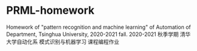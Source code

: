 # PRML-homework
Homework of "pattern recognition and machine learning" of Automation of Department, Tsinghua University, 2020-2021 fall.
2020-2021 秋季学期 清华大学自动化系 模式识别与机器学习 课程编程作业
